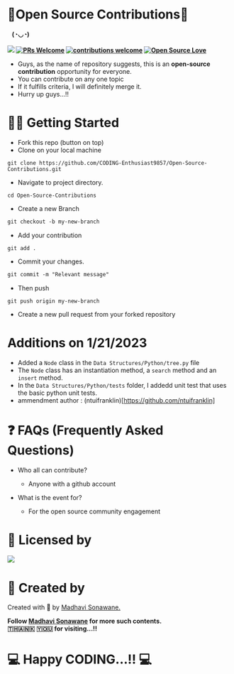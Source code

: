 # 🎉Open Source Contributions🎉

<b>&nbsp;&nbsp;&nbsp;(◔◡◔)&nbsp; <br><br>
[<img src="https://cdn.rawgit.com/sindresorhus/awesome/d7305f38d29fed78fa85652e3a63e154dd8e8829/media/badge.svg">](https://github.com/CODING-Enthusiast9857/Open-Source-Contributions)
[![PRs Welcome](https://img.shields.io/badge/PRs-welcome-brightgreen.svg?style=flat&logo=github)](https://github.com/CODING-Enthusiast9857/Open-Source-Contributions)
[![contributions welcome](https://img.shields.io/static/v1.svg?label=Contributions&message=Welcome&color=0059b3)](https://github.com/CODING-Enthusiast9857/Open-Source-Contributions)
[![Open Source Love](https://img.shields.io/badge/Open%20Source-%F0%9F%A4%8D-Red)](https://github.com/CODING-Enthusiast9857/Open-Source-Contributions) 
</b>
<br>

- Guys, as the name of repository suggests, this is an <b>open-source contribution</b> opportunity for everyone.
- You can contribute on any one topic
- If it fulfills criteria, I will definitely merge it. 
- Hurry up guys...!! 

# 🤩🤗 Getting Started
    
- Fork this repo (button on top)
- Clone on your local machine

```
git clone https://github.com/CODING-Enthusiast9857/Open-Source-Contributions.git
```
- Navigate to project directory.
```
cd Open-Source-Contributions
```

- Create a new Branch

```markdown
git checkout -b my-new-branch
```
- Add your contribution
```
git add .
```
- Commit your changes.

```markdown
git commit -m "Relevant message"
```
- Then push 
```
git push origin my-new-branch
```
- Create a new pull request from your forked repository

# Additions on 1/21/2023
- Added a `Node` class in the `Data Structures/Python/tree.py` file
- The `Node` class has an instantiation method, a `search` method and an `insert` method.
- In the `Data Structures/Python/tests` folder, I addedd unit test that uses the basic python unit tests.
- ammendment author : (ntuifranklin)[https://github.com/ntuifranklin]


# ❓ FAQs (Frequently Asked Questions)

- Who all can contribute?
  - Anyone with a github account 

- What is the event for?
  - For the open source community engagement

# 📝 Licensed by
<img src="https://img.shields.io/github/license/payloadbox/xss-payload-list">

# 👸 Created by
Created with &#129293; by <a href="https://github.com/CODING-Enthusiast9857" target="_blank">Madhavi Sonawane.</a>

<b>Follow <a href="https://github.com/CODING-Enthusiast9857" target="_blank">Madhavi Sonawane</a> for more such contents. 
<br> 🇹​​​​​🇭​​​​​🇦​​​​​🇳​​​​​🇰​​​​​ 🇾​​​​​🇴​​​​​🇺​​​​​ for visiting...!!</b> 
<br>
# 💻 Happy CODING...!! 💻
 
